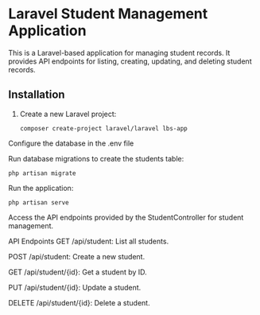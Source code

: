 # Laravel Student Management Application

This is a Laravel-based application for managing student records. It provides API endpoints for listing, creating, updating, and deleting student records.

## Installation

1. Create a new Laravel project:
   ```shell
   composer create-project laravel/laravel lbs-app
Configure the database in the .env file

Run database migrations to create the students table:
  ```shell
  php artisan migrate
  ```


Run the application:
 ```shell
 php artisan serve
 ```

  

  
Access the API endpoints provided by the StudentController for student management.

API Endpoints
GET /api/student: List all students.


POST /api/student: Create a new student.


GET /api/student/{id}: Get a student by ID.


PUT /api/student/{id}: Update a student.

DELETE /api/student/{id}: Delete a student.   
